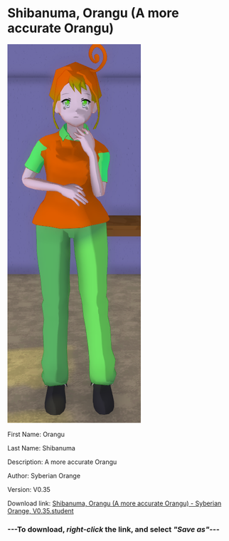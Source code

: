 # Shibanuma, Orangu (A more accurate Orangu)

<img src = "https://raw.githubusercontent.com/Arbiter1223/Daigaku-Gurashi-Custom-Students/master/Students/Files/Shibanuma%2C%20Orangu%20(A%20more%20accurate%20Orangu).png">

First Name: Orangu

Last Name: Shibanuma

Description: A more accurate Orangu

Author: Syberian Orange

Version: V0.35

Download link: <a href="https://raw.githubusercontent.com/Arbiter1223/Daigaku-Gurashi-Custom-Students/master/Students/Files/Shibanuma%2C%20Orangu%20(A%20more%20accurate%20Orangu)%20-%20Syberian%20Orange%2C%20V0.35.student">Shibanuma, Orangu (A more accurate Orangu) - Syberian Orange, V0.35.student</a>

### ---**To download, _right-click_ the link, and select _"Save as"_**---
